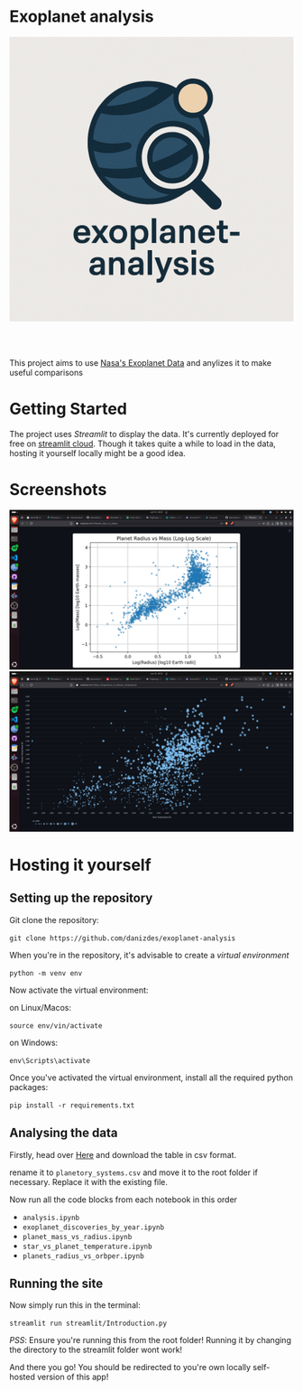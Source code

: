 # Exoplanet analysis

![logo](logo.png)

<br /><br />

This project aims to use [Nasa's Exoplanet Data](https://exoplanetarchive.ipac.caltech.edu/cgi-bin/TblView/nph-tblView?app=ExoTbls&config=PS) and anylizes it to make useful comparisons

# Getting Started

The project uses *Streamlit* to display the data. It's currently deployed for free on [streamlit cloud](https://exoplanet-analysis.streamlit.app/). Though it takes quite a while to load in the data, 
hosting it yourself locally might be a good idea.

# Screenshots
![Picture 1](screenshots/1.png)
![Picture 1](screenshots/3.png)

# Hosting it yourself
## Setting up the repository
Git clone the repository:

```git clone https://github.com/danizdes/exoplanet-analysis```

When you're in the repository, it's advisable to create a *virtual environment*

```python -m venv env```

Now activate the virtual environment:

on Linux/Macos:

```source env/vin/activate```

on Windows:

```env\Scripts\activate```

Once you've activated the virtual environment, install all the required python packages:

```pip install -r requirements.txt```

## Analysing the data
Firstly, head over [Here](https://exoplanetarchive.ipac.caltech.edu/cgi-bin/TblView/nph-tblView?app=ExoTbls&config=PS) and download the table in csv format. 

rename it to ```planetory_systems.csv``` and move it to the root folder if necessary. Replace it with the existing file.

Now run all the code blocks from each notebook in this order

* ```analysis.ipynb```
* ```exoplanet_discoveries_by_year.ipynb```
* ```planet_mass_vs_radius.ipynb```
* ```star_vs_planet_temperature.ipynb```
* ```planets_radius_vs_orbper.ipynb```

## Running the site

Now simply run this in the terminal:

```streamlit run streamlit/Introduction.py```

*PSS*: Ensure you're running this from the root folder! Running it by changing the directory to the streamlit folder wont work!
 
And there you go! You should be redirected to you're own locally 
self-hosted  version of this app!